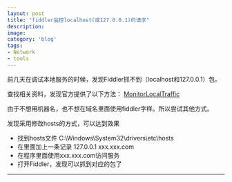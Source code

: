 ```yaml
---
layout: post
title: "fiddler监控localhost(或127.0.0.1)的请求"
description: 
image: 
category: 'blog'
tags:
- Network
- tools
---
```


前几天在调试本地服务的时候，发现Fiddler抓不到（localhost和127.0.0.1）包。

查找相关资料，发现官方提供了以下方法：
[MonitorLocalTraffic](http://docs.telerik.com/fiddler/Configure-Fiddler/Tasks/MonitorLocalTraffic)

由于不想用机器名，也不想在域名里面使用fiddler字样。所以尝试其他方式。

发现采用修改hosts的方式，可以达到效果

- 找到hosts文件 C:\Windows\System32\drivers\etc\hosts
- 在里面加上一条记录 127.0.0.1 xxx.xxx.com
- 在程序里面使用xxx.xxx.com访问服务
- 打开Fiddler，发现可以抓到对应的包了


-----
